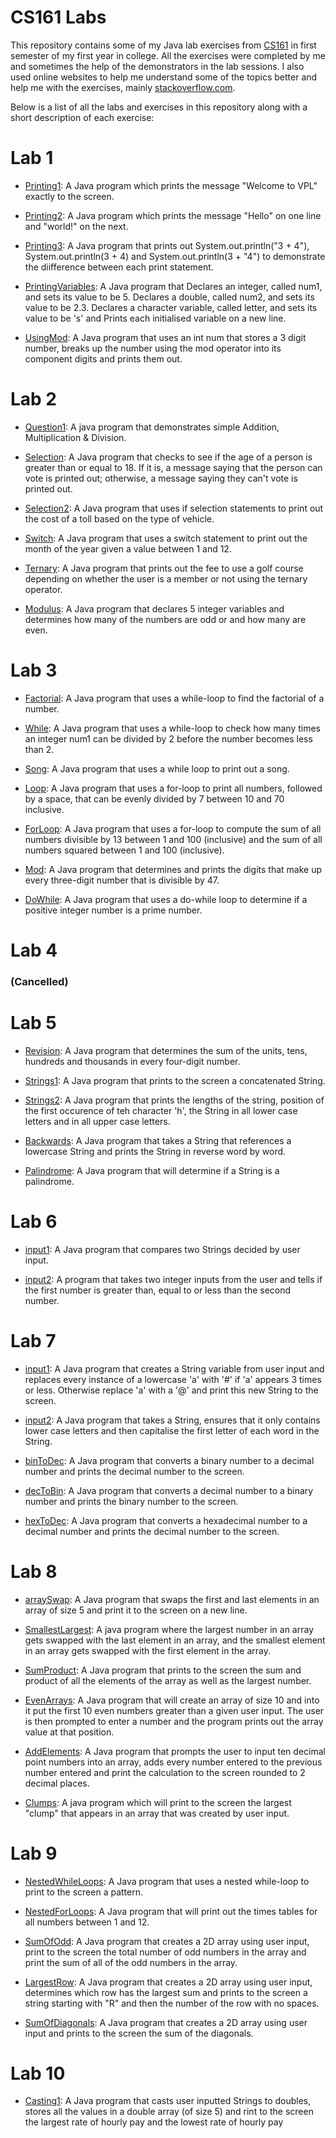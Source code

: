 # CS161 Labs
This repository contains some of my Java lab exercises from [CS161](http://apps.maynoothuniversity.ie/courses/?TARGET=MODULE&MODE=VIEW&MODULE_CODE=CS161#ANCHOR_SEARCH) in first semester of my first year in college. All the exercises were completed by me and sometimes the help of the demonstrators in the lab sessions. I also used online websites to help me understand some of the topics better and help me with the exercises, mainly [stackoverflow.com](https://stackoverflow.com/).

Below is a list of all the labs and exercises in this repository along with a short description of each exercise:

# Lab 1
- [Printing1](https://github.com/ArturMK98/CS161-Labs/blob/master/Lab%201/Printing.java): A Java program which prints the message "Welcome to VPL" exactly to the screen.

- [Printing2](https://github.com/ArturMK98/CS161-Labs/blob/master/Lab%201/Printing2.java): A Java program which prints the message "Hello" on one line and "world!" on the next.

- [Printing3](https://github.com/ArturMK98/CS161-Labs/blob/master/Lab%201/Printing3.java): A Java program that prints out System.out.println("3 + 4"), System.out.println(3 + 4) and System.out.println(3 + "4") to demonstrate the diifference between each print statement.

- [PrintingVariables](https://github.com/ArturMK98/CS161-Labs/blob/master/Lab%201/PrintingVariables.java): A Java program that Declares an integer, called num1, and sets its value to be 5. Declares a double, called num2, and sets its value to be 2.3. Declares a character variable, called letter, and sets its value to be 's' and Prints each initialised variable on a new line.

- [UsingMod](https://github.com/ArturMK98/CS161-Labs/blob/master/Lab%201/UsingMod.java): A Java program that uses an int num that stores a 3 digit number, breaks up the number using the mod operator into its component digits and prints them out.

# Lab 2
- [Question1](https://github.com/ArturMK98/CS161-Labs/blob/master/Lab%202/Question1.java): A java program that demonstrates simple Addition, Multiplication & Division.

- [Selection](https://github.com/ArturMK98/CS161-Labs/blob/master/Lab%202/Selection.java): A Java program that checks to see if the age of a person is greater than or equal to 18. If it is, a message saying that the person can vote is printed out; otherwise, a message saying they can't vote is printed out.

- [Selection2](https://github.com/ArturMK98/CS161-Labs/blob/master/Lab%202/Selection2.java):  A Java program that uses if selection statements to print out the cost of a toll based on the type of vehicle.

- [Switch](https://github.com/ArturMK98/CS161-Labs/blob/master/Lab%202/Switch.java): A Java program that uses a switch statement to print out the month of the year given a value between 1 and 12.

- [Ternary](https://github.com/ArturMK98/CS161-Labs/blob/master/Lab%202/Ternary.java): A Java program that prints out the fee to use a golf course depending on whether the user is a member or not using the ternary operator.

- [Modulus](https://github.com/ArturMK98/CS161-Labs/blob/master/Lab%202/Modulus.java): A Java program that declares 5 integer variables and determines how many of the numbers are odd or and how many are even.

# Lab 3
- [Factorial](https://github.com/ArturMK98/CS161-Labs/blob/master/Lab%203/Factorial.java): A Java program that uses a while-loop to find the factorial of a number.

- [While](https://github.com/ArturMK98/CS161-Labs/blob/master/Lab%203/While.java): A Java program that uses a while-loop to check how many times an integer num1 can be divided by 2 before the number becomes less than 2.

- [Song](https://github.com/ArturMK98/CS161-Labs/blob/master/Lab%203/Song.java): A Java program that uses a while loop to print out a song.

- [Loop](https://github.com/ArturMK98/CS161-Labs/blob/master/Lab%203/Loop.java): A Java program that uses a for-loop to print all numbers, followed by a space, that can be evenly divided by 7 between 10 and 70 inclusive.

- [ForLoop](https://github.com/ArturMK98/CS161-Labs/blob/master/Lab%203/ForLoop.java): A Java program that uses a for-loop to compute the sum of all numbers divisible by 13 between 1 and 100 (inclusive) and the sum of all numbers squared between 1 and 100 (inclusive).

- [Mod](https://github.com/ArturMK98/CS161-Labs/blob/master/Lab%203/Mod.java): A Java program that determines and prints the digits that make up every three-digit number that is divisible by 47.

- [DoWhile](https://github.com/ArturMK98/CS161-Labs/blob/master/Lab%203/DoWhile.java): A Java program that uses a do-while loop to determine if a positive integer number is a prime number.

# Lab 4
### (Cancelled)

# Lab 5
- [Revision](https://github.com/ArturMK98/CS161-Labs/blob/master/Lab%205/Revision.java): A Java program that determines the sum of the units, tens, hundreds and thousands in every four-digit number.

- [Strings1](https://github.com/ArturMK98/CS161-Labs/blob/master/Lab%205/Strings1.java): A Java program that prints to the screen a concatenated String.

- [Strings2](https://github.com/ArturMK98/CS161-Labs/blob/master/Lab%205/Strings2.java): A Java program that prints the lengths of the string, position of the first occurence of teh character 'h', the String in all lower case letters and in all upper case letters.

- [Backwards](https://github.com/ArturMK98/CS161-Labs/blob/master/Lab%205/Backwards.java): A Java program that takes a String that references a lowercase String and prints the String in reverse word by word.

- [Palindrome](https://github.com/ArturMK98/CS161-Labs/blob/master/Lab%205/Palindrome.java): A Java program that will determine if a String is a palindrome.

# Lab 6
- [input1](https://github.com/ArturMK98/CS161-Labs/blob/master/Lab%206/input1.java): A Java program that compares two Strings decided by user input.

- [input2](https://github.com/ArturMK98/CS161-Labs/blob/master/Lab%206/input2.java): A program that takes two integer inputs from the user and tells if the first number is greater than, equal to or less than the second number.

# Lab 7
- [input1](https://github.com/ArturMK98/CS161-Labs/blob/master/Lab%207/input1.java): A Java program that creates a String variable from user input and replaces every instance of a lowercase 'a' with '#' if 'a' appears 3 times or less. Otherwise replace 'a' with a '@' and print this new String to the screen.

- [input2](https://github.com/ArturMK98/CS161-Labs/blob/master/Lab%207/input2.java): A Java program that takes a String, ensures that it only contains lower case letters and then capitalise the first letter of each word in the String.

- [binToDec](https://github.com/ArturMK98/CS161-Labs/blob/master/Lab%207/binToDec.java): A Java program that converts a binary number to a decimal number and prints the decimal number to the screen.

- [decToBin](https://github.com/ArturMK98/CS161-Labs/blob/master/Lab%207/decToBin.java): A Java program that converts a decimal number to a binary number and prints the binary number to the screen.

- [hexToDec](https://github.com/ArturMK98/CS161-Labs/blob/master/Lab%207/hexToDec.java): A Java program that converts a hexadecimal number to a decimal number and prints the decimal number to the screen.

# Lab 8
- [arraySwap](https://github.com/ArturMK98/CS161-Labs/blob/master/Lab%208/arraySwap.java): A Java program that swaps the first and last elements in an array of size 5 and print it to the screen on a new line.

- [SmallestLargest](https://github.com/ArturMK98/CS161-Labs/blob/master/Lab%208/SmallestLargest.java): A java program where the largest number in an array gets swapped with the last element in an array, and the smallest element in an array gets swapped with the first element in the array.

- [SumProduct](https://github.com/ArturMK98/CS161-Labs/blob/master/Lab%208/SumProduct.java): A Java program that prints to the screen the sum and product of all the elements of the array as well as the largest number.

- [EvenArrays](https://github.com/ArturMK98/CS161-Labs/blob/master/Lab%208/EvenArrays.java): A Java program that will create an array of size 10 and into it put the first 10 even numbers greater than a given user input. The user is then prompted to enter a number and the program prints out the array value at that position.

- [AddElements](https://github.com/ArturMK98/CS161-Labs/blob/master/Lab%208/AddElements.java): A Java program that prompts the user to input ten decimal point numbers into an array, adds every number entered to the previous number entered and print the calculation to the screen rounded to 2 decimal places.

- [Clumps](https://github.com/ArturMK98/CS161-Labs/blob/master/Lab%208/Clumps.java): A java program which will print to the screen the largest "clump" that appears in an array that was created by user input.

# Lab 9
- [NestedWhileLoops](https://github.com/ArturMK98/CS161-Labs/blob/master/Lab%209/NestedWhileLoops.java): A Java program that uses a nested while-loop to print to the screen a pattern.

- [NestedForLoops](https://github.com/ArturMK98/CS161-Labs/blob/master/Lab%209/NestedForLoops.java):  A Java program that will print out the times tables for all numbers between 1 and 12.

- [SumOfOdd](https://github.com/ArturMK98/CS161-Labs/blob/master/Lab%209/SumOfOdd.java): A Java program that creates a 2D array using user input, print to the screen the total number of odd numbers in the array and print the sum of all of the odd numbers in the array.

- [LargestRow](https://github.com/ArturMK98/CS161-Labs/blob/master/Lab%209/LargestRow.java): A Java program that creates a 2D array using user input, determines which row has the largest sum and prints to the screen a string starting with "R" and then the number of the row with no spaces.

- [SumOfDiagonals](https://github.com/ArturMK98/CS161-Labs/blob/master/Lab%209/SumOfDiagonals.java): A Java program that creates a 2D array using user input and prints to the screen the sum of the diagonals.

# Lab 10
- [Casting1](https://github.com/ArturMK98/CS161-Labs/blob/master/Lab%2010/Casting1.java): A Java program that casts user inputted Strings to doubles, stores all the values in a double array (of size 5) and rint to the screen the largest rate of hourly pay and the lowest rate of hourly pay



